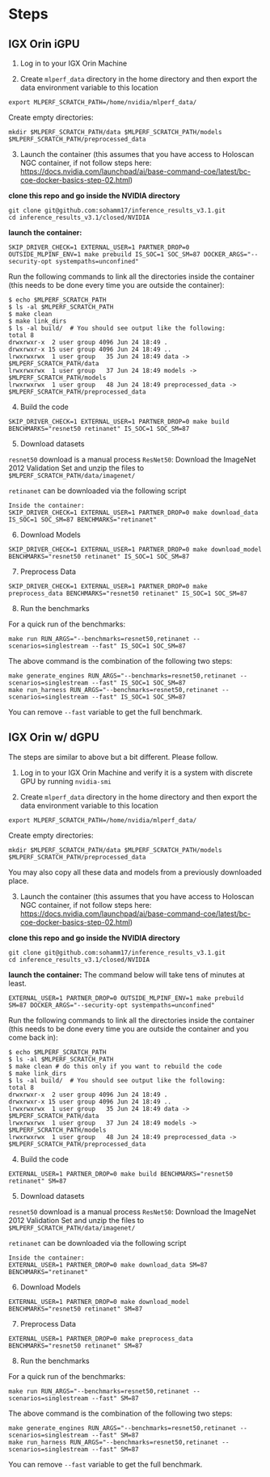 # Steps

## IGX Orin iGPU

1. Log in to your IGX Orin Machine

2. Create `mlperf_data` directory in the home directory and then export the data environment variable to this location

```
export MLPERF_SCRATCH_PATH=/home/nvidia/mlperf_data/
```

Create empty directories:

```
mkdir $MLPERF_SCRATCH_PATH/data $MLPERF_SCRATCH_PATH/models $MLPERF_SCRATCH_PATH/preprocessed_data
```

3. Launch the container (this assumes that you have access to Holoscan NGC container, if not follow steps here: https://docs.nvidia.com/launchpad/ai/base-command-coe/latest/bc-coe-docker-basics-step-02.html)

**clone this repo and go inside the NVIDIA directory**
```
git clone git@github.com:sohamm17/inference_results_v3.1.git
cd inference_results_v3.1/closed/NVIDIA
```

**launch the container:**
```
SKIP_DRIVER_CHECK=1 EXTERNAL_USER=1 PARTNER_DROP=0 OUTSIDE_MLPINF_ENV=1 make prebuild IS_SOC=1 SOC_SM=87 DOCKER_ARGS="--security-opt systempaths=unconfined"
```

Run the following commands to link all the directories inside the container (this needs to be done every time you are outside the container): 

```
$ echo $MLPERF_SCRATCH_PATH
$ ls -al $MLPERF_SCRATCH_PATH
$ make clean
$ make link_dirs
$ ls -al build/  # You should see output like the following:
total 8
drwxrwxr-x  2 user group 4096 Jun 24 18:49 .
drwxrwxr-x 15 user group 4096 Jun 24 18:49 ..
lrwxrwxrwx  1 user group   35 Jun 24 18:49 data -> $MLPERF_SCRATCH_PATH/data
lrwxrwxrwx  1 user group   37 Jun 24 18:49 models -> $MLPERF_SCRATCH_PATH/models
lrwxrwxrwx  1 user group   48 Jun 24 18:49 preprocessed_data -> $MLPERF_SCRATCH_PATH/preprocessed_data
```

4. Build the code

```
SKIP_DRIVER_CHECK=1 EXTERNAL_USER=1 PARTNER_DROP=0 make build BENCHMARKS="resnet50 retinanet" IS_SOC=1 SOC_SM=87
```

5. Download datasets

`resnet50` download is a manual process
`ResNet50`: Download the ImageNet 2012 Validation Set and unzip the files to `$MLPERF_SCRATCH_PATH/data/imagenet/`

`retinanet` can be downloaded via the following script
```
Inside the container:
SKIP_DRIVER_CHECK=1 EXTERNAL_USER=1 PARTNER_DROP=0 make download_data IS_SOC=1 SOC_SM=87 BENCHMARKS="retinanet"
```

6. Download Models

```
SKIP_DRIVER_CHECK=1 EXTERNAL_USER=1 PARTNER_DROP=0 make download_model BENCHMARKS="resnet50 retinanet" IS_SOC=1 SOC_SM=87
```

7. Preprocess Data

```
SKIP_DRIVER_CHECK=1 EXTERNAL_USER=1 PARTNER_DROP=0 make preprocess_data BENCHMARKS="resnet50 retinanet" IS_SOC=1 SOC_SM=87
```

8. Run the benchmarks

For a quick run of the benchmarks:
```
make run RUN_ARGS="--benchmarks=resnet50,retinanet --scenarios=singlestream --fast" IS_SOC=1 SOC_SM=87
```

The above command is the combination of the following two steps:

```
make generate_engines RUN_ARGS="--benchmarks=resnet50,retinanet --scenarios=singlestream --fast" IS_SOC=1 SOC_SM=87
make run_harness RUN_ARGS="--benchmarks=resnet50,retinanet --scenarios=singlestream --fast" IS_SOC=1 SOC_SM=87
```

You can remove `--fast` variable to get the full benchmark.

## IGX Orin w/ dGPU

The steps are similar to above but a bit different. Please follow.

1. Log in to your IGX Orin Machine and verify it is a system with discrete GPU by running `nvidia-smi`

2. Create `mlperf_data` directory in the home directory and then export the data environment variable to this location

```
export MLPERF_SCRATCH_PATH=/home/nvidia/mlperf_data/
```

Create empty directories:

```
mkdir $MLPERF_SCRATCH_PATH/data $MLPERF_SCRATCH_PATH/models $MLPERF_SCRATCH_PATH/preprocessed_data
```

You may also copy all these data and models from a previously downloaded place.

3. Launch the container (this assumes that you have access to Holoscan NGC container, if not follow steps here: https://docs.nvidia.com/launchpad/ai/base-command-coe/latest/bc-coe-docker-basics-step-02.html)

**clone this repo and go inside the NVIDIA directory**
```
git clone git@github.com:sohamm17/inference_results_v3.1.git
cd inference_results_v3.1/closed/NVIDIA
```

**launch the container:**
The command below will take tens of minutes at least.

```
EXTERNAL_USER=1 PARTNER_DROP=0 OUTSIDE_MLPINF_ENV=1 make prebuild SM=87 DOCKER_ARGS="--security-opt systempaths=unconfined"
```

Run the following commands to link all the directories inside the container (this needs to be done every time you are outside the container and you come back in): 

```
$ echo $MLPERF_SCRATCH_PATH
$ ls -al $MLPERF_SCRATCH_PATH
$ make clean # do this only if you want to rebuild the code
$ make link_dirs
$ ls -al build/  # You should see output like the following:
total 8
drwxrwxr-x  2 user group 4096 Jun 24 18:49 .
drwxrwxr-x 15 user group 4096 Jun 24 18:49 ..
lrwxrwxrwx  1 user group   35 Jun 24 18:49 data -> $MLPERF_SCRATCH_PATH/data
lrwxrwxrwx  1 user group   37 Jun 24 18:49 models -> $MLPERF_SCRATCH_PATH/models
lrwxrwxrwx  1 user group   48 Jun 24 18:49 preprocessed_data -> $MLPERF_SCRATCH_PATH/preprocessed_data
```

4. Build the code

```
EXTERNAL_USER=1 PARTNER_DROP=0 make build BENCHMARKS="resnet50 retinanet" SM=87
```

5. Download datasets

`resnet50` download is a manual process
`ResNet50`: Download the ImageNet 2012 Validation Set and unzip the files to `$MLPERF_SCRATCH_PATH/data/imagenet/`

`retinanet` can be downloaded via the following script
```
Inside the container:
EXTERNAL_USER=1 PARTNER_DROP=0 make download_data SM=87 BENCHMARKS="retinanet"
```

6. Download Models

```
EXTERNAL_USER=1 PARTNER_DROP=0 make download_model BENCHMARKS="resnet50 retinanet" SM=87
```

7. Preprocess Data

```
EXTERNAL_USER=1 PARTNER_DROP=0 make preprocess_data BENCHMARKS="resnet50 retinanet" SM=87
```

8. Run the benchmarks

For a quick run of the benchmarks:
```
make run RUN_ARGS="--benchmarks=resnet50,retinanet --scenarios=singlestream --fast" SM=87
```

The above command is the combination of the following two steps:

```
make generate_engines RUN_ARGS="--benchmarks=resnet50,retinanet --scenarios=singlestream --fast" SM=87
make run_harness RUN_ARGS="--benchmarks=resnet50,retinanet --scenarios=singlestream --fast" SM=87
```

You can remove `--fast` variable to get the full benchmark.

